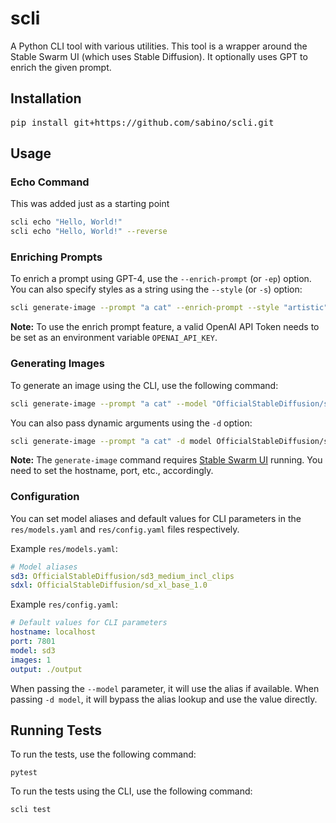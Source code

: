 # scli

A Python CLI tool with various utilities. This tool is a wrapper around the Stable Swarm UI (which uses Stable Diffusion). It optionally uses GPT to enrich the given prompt.

## Installation

<pre>pip install git+https://github.com/sabino/scli.git</pre>

## Usage

### Echo Command
This was added just as a starting point

```bash
scli echo "Hello, World!"
scli echo "Hello, World!" --reverse
```

### Enriching Prompts

To enrich a prompt using GPT-4, use the `--enrich-prompt` (or `-ep`) option. You can also specify styles as a string using the `--style` (or `-s`) option:

```bash
scli generate-image --prompt "a cat" --enrich-prompt --style "artistic" --model "OfficialStableDiffusion/sd_xl_base_1.0" --width 1024 --height 1024 --output /path/to/save
```

**Note:** To use the enrich prompt feature, a valid OpenAI API Token needs to be set as an environment variable `OPENAI_API_KEY`.

### Generating Images

To generate an image using the CLI, use the following command:

```bash
scli generate-image --prompt "a cat" --model "OfficialStableDiffusion/sd_xl_base_1.0" --width 1024 --height 1024 --output /path/to/save
```

You can also pass dynamic arguments using the `-d` option:

```bash
scli generate-image --prompt "a cat" -d model OfficialStableDiffusion/sd_xl_base_1.0 -d images 1 -s "artistic" --output /path/to/save
```

**Note:** The `generate-image` command requires [Stable Swarm UI](https://github.com/Stability-AI/StableSwarmUI) running. You need to set the hostname, port, etc., accordingly.

### Configuration

You can set model aliases and default values for CLI parameters in the `res/models.yaml` and `res/config.yaml` files respectively.

Example `res/models.yaml`:
```yaml
# Model aliases
sd3: OfficialStableDiffusion/sd3_medium_incl_clips
sdxl: OfficialStableDiffusion/sd_xl_base_1.0
```

Example `res/config.yaml`:
```yaml
# Default values for CLI parameters
hostname: localhost
port: 7801
model: sd3
images: 1
output: ./output
```

When passing the `--model` parameter, it will use the alias if available. When passing `-d model`, it will bypass the alias lookup and use the value directly.

## Running Tests

To run the tests, use the following command:

`pytest`

To run the tests using the CLI, use the following command:

`scli test`
